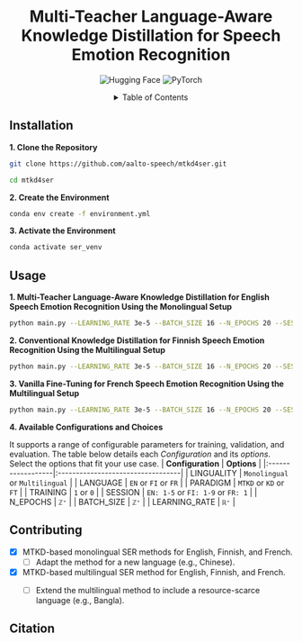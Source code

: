 <h1 align="center">Multi-Teacher Language-Aware Knowledge Distillation for Speech Emotion Recognition</h1>

<p align="center">
  <img src="https://img.shields.io/badge/%F0%9F%A4%97-Hugging_Face-blue" alt="Hugging Face" />
  <img src="https://img.shields.io/badge/%F0%9F%94%A5-PyTorch-purple" alt="PyTorch" />
</p>

<div align="center">
  <details>
    <summary>Table of Contents</summary>
    <a href="#installation">Installation</a><br>
    <a href="#usage">Usage</a><br>
    <a href="#contributing">Contributing</a><br>
    <a href="#citation">Citation</a>
  </details>
</div>

## Installation

**1. Clone the Repository**
```bash
git clone https://github.com/aalto-speech/mtkd4ser.git
```
```bash
cd mtkd4ser
```

**2. Create the Environment**
```bash
conda env create -f environment.yml
```

**3. Activate the Environment**
```bash
conda activate ser_venv
```

<!--
**x. xx**
```bash

```
-->

## Usage

**1. Multi-Teacher Language-Aware Knowledge Distillation for English Speech Emotion Recognition Using the Monolingual Setup**
```bash
python main.py --LEARNING_RATE 3e-5 --BATCH_SIZE 16 --N_EPOCHS 20 --SESSION 5 --TRAINING 1 --PARADIGM "MTKD" --LANGUAGE "EN" --LINGUALITY "Monolingual"
```

**2. Conventional Knowledge Distillation for Finnish Speech Emotion Recognition Using the Multilingual Setup**
```bash
python main.py --LEARNING_RATE 3e-5 --BATCH_SIZE 16 --N_EPOCHS 20 --SESSION 9 --TRAINING 1 --PARADIGM "KD" --LANGUAGE "FI" --LINGUALITY "Multilingual"
```

**3. Vanilla Fine-Tuning for French Speech Emotion Recognition Using the Multilingual Setup**
```bash
python main.py --LEARNING_RATE 3e-5 --BATCH_SIZE 16 --N_EPOCHS 20 --SESSION 1 --TRAINING 1 --PARADIGM "FT" --LANGUAGE "FR" --LINGUALITY "Multilingual"
```

**4. Available Configurations and Choices**

It supports a range of configurable parameters for training, validation, and evaluation. The table below details each *Configuration* and its *options*. Select the options that fit your use case.
| **Configuration** | **Options**                       |
|:------------------|:----------------------------------|
| LINGUALITY        | `Monolingual` or `Multilingual`   |
| LANGUAGE          | `EN` or `FI` or `FR`              |
| PARADIGM          | `MTKD` or `KD` or `FT`            |
| TRAINING          | `1` or `0`                        |
| SESSION           | `EN: 1-5` or `FI: 1-9` or `FR: 1` |
| N_EPOCHS          | `ℤ⁺`                              |
| BATCH_SIZE        | `ℤ⁺`                              |
| LEARNING_RATE     | `ℝ⁺`                              |


## Contributing
- [x] MTKD-based monolingual SER methods for English, Finnish, and French.
  - [ ] Adapt the method for a new language (e.g., Chinese).
- [x] MTKD-based multilingual SER method for English, Finnish, and French.
  - [ ] Extend the multilingual method to include a resource-scarce language (e.g., Bangla).


## Citation



